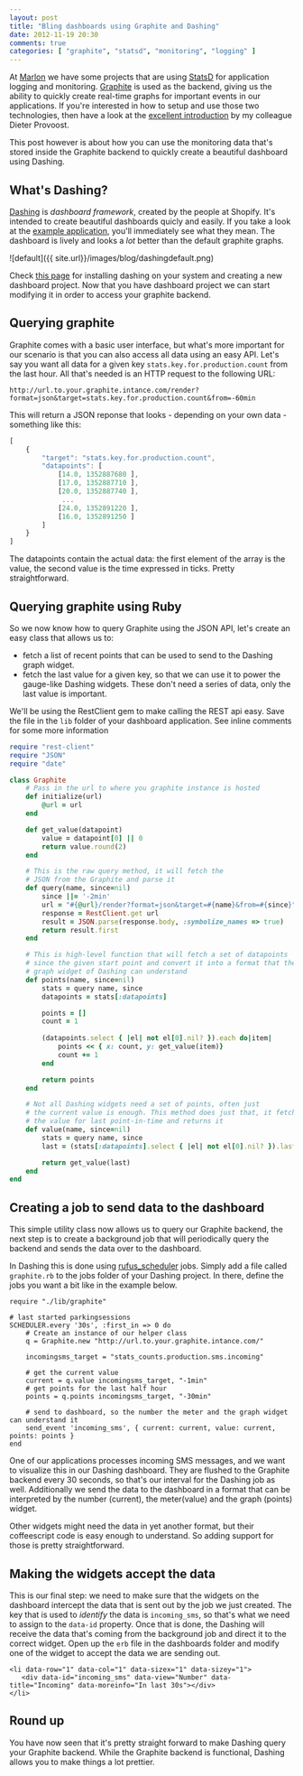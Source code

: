 ```yaml
---
layout: post
title: "Bling dashboards using Graphite and Dashing"
date: 2012-11-19 20:30
comments: true
categories: [ "graphite", "statsd", "monitoring", "logging" ]
---
```

At [Marlon](http://www.marlon.be) we have some projects that are using [StatsD](https://github.com/etsy/statsd) 
for application logging and monitoring. [Graphite](http://graphite.wikidot.com/) is used as the backend, giving us 
the ability to quickly create real-time graphs for important events in our applications. If you're interested in 
how to setup and use those two technologies, then have a look at the 
[excellent introduction](http://fabrizzio.github.com/blog/2012/11/01/monitoring-with-statsd-and-graphite/) by my 
colleague Dieter Provoost.

This post however is about how you can use the monitoring data that's stored inside the Graphite backend to quickly create 
a beautiful dashboard using Dashing.

## What's Dashing?
[Dashing](http://shopify.github.com/dashing) is _dashboard framework_, created by the people at Shopify. 
It's intended to create beautiful dashboards quicly and easily. If you take a look at the 
[example application](http://dashingdemo.herokuapp.com/sample), you'll immediately see what they mean. The dashboard is lively 
and looks a _lot_ better than the default graphite graphs.

![default]({{ site.url}}/images/blog/dashingdefault.png)

Check [this page](http://shopify.github.com/dashing/#setup) for installing dashing on your system and creating a new
dashboard project. Now that you have dashboard project we can start modifying it in order to access your graphite backend.

## Querying graphite

Graphite comes with a basic user interface, but what's more important for our scenario is that you can also access all data
using an easy API. Let's say you want all data for a given key `stats.key.for.production.count` from the last hour. All
that's needed is an HTTP request to the following URL:

    http://url.to.your.graphite.intance.com/render?format=json&target=stats.key.for.production.count&from=-60min 

This will return a JSON reponse that looks - depending on your own data - something like this:

``` js
[
    {
        "target": "stats.key.for.production.count", 
        "datapoints": [
            [14.0, 1352887680 ], 
            [17.0, 1352887710 ], 
            [20.0, 1352887740 ], 
             ... 
            [24.0, 1352891220 ], 
            [16.0, 1352891250 ]
        ]
    }
]
```     
The datapoints contain the actual data: the first element of the array is the value, the second value is the time expressed 
in ticks. Pretty straightforward.

## Querying graphite using Ruby

So we now know how to query Graphite using the JSON API, let's create an easy class that allows us to:

 * fetch a list of recent points that can be used to send to the Dashing graph widget.
 * fetch the last value for a given key, so that we can use it to power the gauge-like Dashing widgets. These don't need
   a series of data, only the last value is important.

We'll be using the RestClient gem to make calling the REST api easy. Save the file in the `lib` folder of your dashboard
application. See inline comments for some more information

``` ruby
require "rest-client"
require "JSON"
require "date"

class Graphite
    # Pass in the url to where you graphite instance is hosted
    def initialize(url)
        @url = url 
    end

    def get_value(datapoint)
        value = datapoint[0] || 0
        return value.round(2)
    end

    # This is the raw query method, it will fetch the 
    # JSON from the Graphite and parse it
    def query(name, since=nil)
        since ||= '-2min'
        url = "#{@url}/render?format=json&target=#{name}&from=#{since}"
        response = RestClient.get url
        result = JSON.parse(response.body, :symbolize_names => true)
        return result.first
    end

    # This is high-level function that will fetch a set of datapoints
    # since the given start point and convert it into a format that the
    # graph widget of Dashing can understand
    def points(name, since=nil)
        stats = query name, since
        datapoints = stats[:datapoints]

        points = []
        count = 1
    
        (datapoints.select { |el| not el[0].nil? }).each do|item|
            points << { x: count, y: get_value(item)}
            count += 1
        end

        return points
    end

    # Not all Dashing widgets need a set of points, often just 
    # the current value is enough. This method does just that, it fetches
    # the value for last point-in-time and returns it
    def value(name, since=nil)
        stats = query name, since
        last = (stats[:datapoints].select { |el| not el[0].nil? }).last

        return get_value(last)
    end
end
```

## Creating a job to send data to the dashboard

This simple utility class now allows us to query our Graphite backend, the next step is to create a background job
that will periodically query the backend and sends the data over to the dashboard.

In Dashing this is done using [rufus\_scheduler](https://github.com/jmettraux/rufus-scheduler) jobs. 
Simply add a file called `graphite.rb` to the jobs folder of your Dashing project. In there, define the jobs
you want a bit like in the example below.

``` 
require "./lib/graphite"

# last started parkingsessions
SCHEDULER.every '30s', :first_in => 0 do
    # Create an instance of our helper class
    q = Graphite.new "http://url.to.your.graphite.intance.com/"

    incomingsms_target = "stats_counts.production.sms.incoming"

    # get the current value
    current = q.value incomingsms_target, "-1min"
    # get points for the last half hour
    points = q.points incomingsms_target, "-30min"

    # send to dashboard, so the number the meter and the graph widget can understand it
    send_event 'incoming_sms', { current: current, value: current, points: points } 
end
``` 

One of our applications processes incoming SMS messages, and we want to visualize this in our Dashing dashboard. They are
flushed to the Graphite backend every 30 seconds, so that's our interval for the Dashing job as well. Additionally we send the
data to the dashboard in a format that can be interpreted by the number (current), the meter(value) and the graph (points) widget.

Other widgets might need the data in yet another format, but their coffeescript code is easy enough to understand. So adding
support for those is pretty straightforward.

## Making the widgets accept the data

This is our final step: we need to make sure that the widgets on the dashboard intercept the data that is sent out by the job
we just created. The key that is used to _identify_ the data is `incoming_sms`, so that's what we need to assign to the `data-id`
property. Once that is done, the Dashing will receive the data that's coming from the background job and direct it to the correct
widget. Open up the `erb` file in the dashboards folder and modify one of the widget to accept the data we are sending out.

``` 
<li data-row="1" data-col="1" data-sizex="1" data-sizey="1">
   <div data-id="incoming_sms" data-view="Number" data-title="Incoming" data-moreinfo="In last 30s"></div>
</li>
```

## Round up

You have now seen that it's pretty straight forward to make Dashing query your Graphite backend. While the Graphite backend 
is functional, Dashing allows you to make things a lot prettier. 
